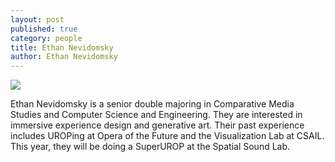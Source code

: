 ```yaml
---
layout: post
published: true
category: people
title: Ethan Nevidomsky
author: Ethan Nevidomsky
---
```

![]({{site.baseurl}}/assets/IMG_20210912_173336.jpeg)

Ethan Nevidomsky is a senior double majoring in Comparative Media Studies and Computer Science and Engineering. They are interested in immersive experience design and generative art. Their past experience includes UROPing at Opera of the Future and the Visualization Lab at CSAIL. This year, they will be doing a SuperUROP at the Spatial Sound Lab.
